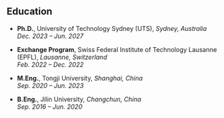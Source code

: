 ## Education

- **Ph.D.**, University of Technology Sydney (UTS), *Sydney, Australia*  
  *Dec. 2023 – Jun. 2027*

- **Exchange Program**, Swiss Federal Institute of Technology Lausanne (EPFL), *Lausanne, Switzerland*  
  *Feb. 2022 – Dec. 2022*

- **M.Eng.**, Tongji University, *Shanghai, China*  
  *Sep. 2020 – Jun. 2023*

- **B.Eng.**, Jilin University, *Changchun, China*  
  *Sep. 2016 – Jun. 2020*
